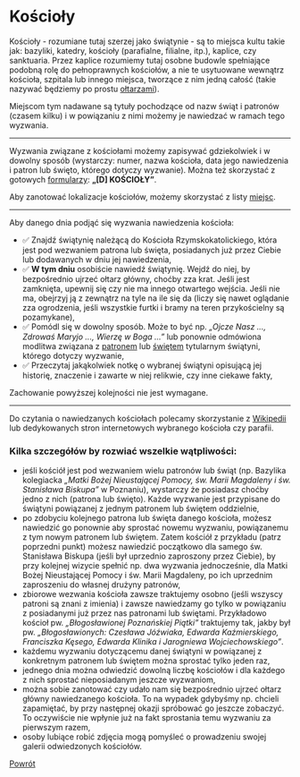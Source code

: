 # Kościoły
Kościoły - rozumiane tutaj szerzej jako świątynie - są to miejsca kultu takie jak: bazyliki, katedry, kościoły (parafialne, filialne, itp.), kaplice, czy sanktuaria. Przez kaplice rozumiemy tutaj osobne budowle spełniające podobną rolę do pełnoprawnych kościołów, a nie te usytuowane wewnątrz kościoła, szpitala lub innego miejsca, tworzące z nim jedną całość (takie nazywać będziemy po prostu [ołtarzami](oltarze.md)).

Miejscom tym nadawane są tytuły pochodzące od nazw świąt i patronów (czasem kilku) i w powiązaniu z nimi możemy je nawiedzać w ramach tego wyzwania.

---
Wyzwania związane z kościołami możemy zapisywać gdziekolwiek i w dowolny sposób (wystarczy: numer, nazwa kościoła, data jego nawiedzenia i patron lub święto, którego dotyczy wyzwanie). Można też skorzystać z gotowych [formularzy](wszystkie_materialy_do_pobrania.md): **„[D] KOŚCIOŁY”**.

Aby zanotować lokalizacje kościołów, możemy skorzystać z listy [miejsc](jak_zanotowac_miejsca.md).

---
Aby danego dnia podjąć się wyzwania nawiedzenia kościoła:
- ✅ Znajdź świątynię należącą do Kościoła Rzymskokatolickiego, która jest pod wezwaniem patrona lub święta, posiadanych już przez Ciebie lub dodawanych w dniu jej nawiedzenia,
- ✅ **W tym dniu** osobiście nawiedź świątynię. Wejdź do niej, by bezpośrednio ujrzeć ołtarz główny, choćby zza krat. Jeśli jest zamknięta, upewnij się czy nie ma innego otwartego wejścia. Jeśli nie ma, obejrzyj ją z zewnątrz na tyle na ile się da (liczy się nawet oglądanie zza ogrodzenia, jeśli wszystkie furtki i bramy na teren przykościelny są pozamykane),
- ✅ Pomódl się w dowolny sposób. Może to być np. _„Ojcze Nasz ..., Zdrowaś Maryjo ..., Wierzę w Boga ...”_ lub ponownie odmówiona modlitwa związana z [patronem](patroni.md) lub [świętem](swieta.md) tytularnym świątyni, którego dotyczy wyzwanie,
- ✅ Przeczytaj jakąkolwiek notkę o wybranej świątyni opisującą jej historię, znaczenie i zawarte w niej relikwie, czy inne ciekawe fakty,

Zachowanie powyższej kolejności nie jest wymagane.

---
Do czytania o nawiedzanych kościołach polecamy skorzystanie z [Wikipedii](https://pl.wikipedia.org) lub dedykowanych stron internetowych wybranego kościoła czy parafii.

### Kilka szczegółów by rozwiać wszelkie wątpliwości:
- jeśli kościół jest pod wezwaniem wielu patronów lub świąt (np. Bazylika kolegiacka _„Matki Bożej Nieustającej Pomocy, św. Marii Magdaleny i św. Stanisława Biskupa”_ w Poznaniu), wystarczy że posiadasz choćby jedno z nich (patrona lub święto). Każde wyzwanie jest przypisane do świątyni powiązanej z jednym patronem lub świętem oddzielnie,
- po zdobyciu kolejnego patrona lub święta danego kościoła, możesz nawiedzić go ponownie aby sprostać nowemu wyzwaniu, powiązanemu z tym nowym patronem lub świętem. Zatem kościół z przykładu (patrz poprzedni punkt) możesz nawiedzić początkowo dla samego św. Stanisława Biskupa (jeśli był uprzednio zaproszony przez Ciebie), by przy kolejnej wizycie spełnić np. dwa wyzwania jednocześnie, dla Matki Bożej Nieustającej Pomocy i św. Marii Magdaleny, po ich uprzednim zaproszeniu do własnej drużyny patronów,
- zbiorowe wezwania kościoła zawsze traktujemy osobno (jeśli wszyscy patroni są znani z imienia) i zawsze nawiedzamy go tylko w powiązaniu z posiadanymi już przez nas patronami lub świętami. Przykładowo kościoł pw. _„Błogosławionej Poznańskiej Piątki”_ traktujemy tak, jakby był pw. _„Błogosławionych: Czesława Jóźwiaka, Edwarda Kaźmierskiego, Franciszka Kęsego, Edwarda Klinika i Jarogniewa Wojciechowskiego”_.
- każdemu wyzwaniu dotyczącemu danej świątyni w powiązanej z konkretnym patronem lub świętem można sprostać tylko jeden raz,
- jednego dnia można odwiedzić dowolną liczbę kościołów i dla każdego z nich sprostać nieposiadanym jeszcze wyzwaniom,
- można sobie zanotować czy udało nam się bezpośrednio ujrzeć ołtarz główny nawiedzanego kościoła. To na wypadek gdybyśmy np. chcieli zapamiętać, by przy następnej okazji spróbować go jeszcze zobaczyć. To oczywiście nie wpłynie już na fakt sprostania temu wyzwaniu za pierwszym razem,
- osoby lubiące robić zdjęcia mogą pomyśleć o prowadzeniu swojej galerii odwiedzonych kościołów.

[Powrót](index.md)
